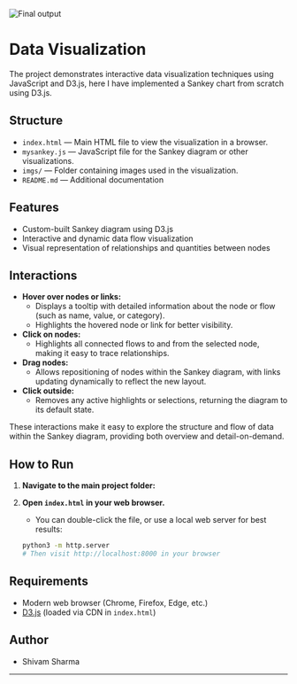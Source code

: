 ![Final output](images/final.gif)

# Data Visualization

The project demonstrates interactive data visualization techniques using JavaScript and D3.js, here I have implemented a Sankey chart from scratch using D3.js.

## Structure

- `index.html` — Main HTML file to view the visualization in a browser.
- `mysankey.js` — JavaScript file for the Sankey diagram or other visualizations.
- `imgs/` — Folder containing images used in the visualization.
- `README.md` — Additional documentation

## Features

- Custom-built Sankey diagram using D3.js
- Interactive and dynamic data flow visualization
- Visual representation of relationships and quantities between nodes

## Interactions

- **Hover over nodes or links:**
  - Displays a tooltip with detailed information about the node or flow (such as name, value, or category).
  - Highlights the hovered node or link for better visibility.
- **Click on nodes:**
  - Highlights all connected flows to and from the selected node, making it easy to trace relationships.
- **Drag nodes:**
  - Allows repositioning of nodes within the Sankey diagram, with links updating dynamically to reflect the new layout.
- **Click outside:**
  - Removes any active highlights or selections, returning the diagram to its default state.

These interactions make it easy to explore the structure and flow of data within the Sankey diagram, providing both overview and detail-on-demand.

## How to Run

1. **Navigate to the main project folder:**

2. **Open `index.html` in your web browser.**
   - You can double-click the file, or use a local web server for best results:
   ```sh
   python3 -m http.server
   # Then visit http://localhost:8000 in your browser
   ```

## Requirements

- Modern web browser (Chrome, Firefox, Edge, etc.)
- [D3.js](https://d3js.org/) (loaded via CDN in `index.html`)

## Author

- Shivam Sharma

---
